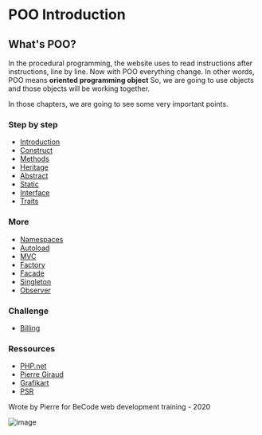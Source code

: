 # POO Introduction

## What's POO?

In the procedural programming, the website uses to read instructions after instructions, line by line. Now with POO everything change.
In other words, POO means **oriented programming object** So, we are going to use objects and those objects will be working together.

In those chapters, we are going to see some very important points.

### Step by step

- [Introduction](01.Introduction/readme.md)
- [Construct](02.construct/readme.md)
- [Methods](03.methods/readme.md)
- [Heritage](04.heritage/readme.md)
- [Abstract](05.abstract/readme.md)
- [Static](06.static/readme.md)
- [Interface](07.interface/readme.md)
- [Traits](08.Traits/readme.md)

### More
- [Namespaces](More/Namespaces.md)
- [Autoload](More/Autoload.md)
- [MVC](More/mvc.md)
- [Factory](More/Factory.md)
- [Facade](More/Facade.md)
- [Singleton](More/Singleton.md)
- [Observer](More/Observer.md)

### Challenge
- [Billing](10.exercices/billing.md)

### Ressources
- [PHP.net](https://www.php.net/manual/en/language.oop5.php)
- [Pierre Giraud](https://www.pierre-giraud.com/php-mysql-apprendre-coder-cours/introduction-programmation-orientee-objet/)
- [Grafikart](https://www.grafikart.fr/tutoriels/presentation-1091)
- [PSR](https://www.php-fig.org/psr/)
  
Wrote by Pierre for BeCode web development training - 2020

![image](https://media.giphy.com/media/xUNda1SsEtAFU8suM8/giphy.gif)